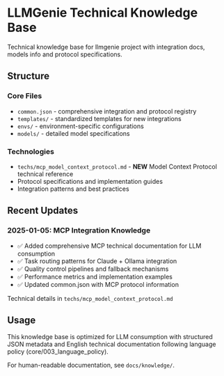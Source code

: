 # LLMGenie Technical Knowledge Base  

Technical knowledge base for llmgenie project with integration docs, models info and protocol specifications.

## Structure

### Core Files
- `common.json` - comprehensive integration and protocol registry
- `templates/` - standardized templates for new integrations  
- `envs/` - environment-specific configurations
- `models/` - detailed model specifications

### Technologies  
- `techs/mcp_model_context_protocol.md` - **NEW** Model Context Protocol technical reference
- Protocol specifications and implementation guides
- Integration patterns and best practices

## Recent Updates

### 2025-01-05: MCP Integration Knowledge
- ✅ Added comprehensive MCP technical documentation for LLM consumption
- ✅ Task routing patterns for Claude + Ollama integration
- ✅ Quality control pipelines and fallback mechanisms  
- ✅ Performance metrics and implementation examples
- ✅ Updated common.json with MCP protocol information

Technical details in `techs/mcp_model_context_protocol.md`

## Usage

This knowledge base is optimized for LLM consumption with structured JSON metadata and English technical documentation following language policy (core/003_language_policy).

For human-readable documentation, see `docs/knowledge/`. 